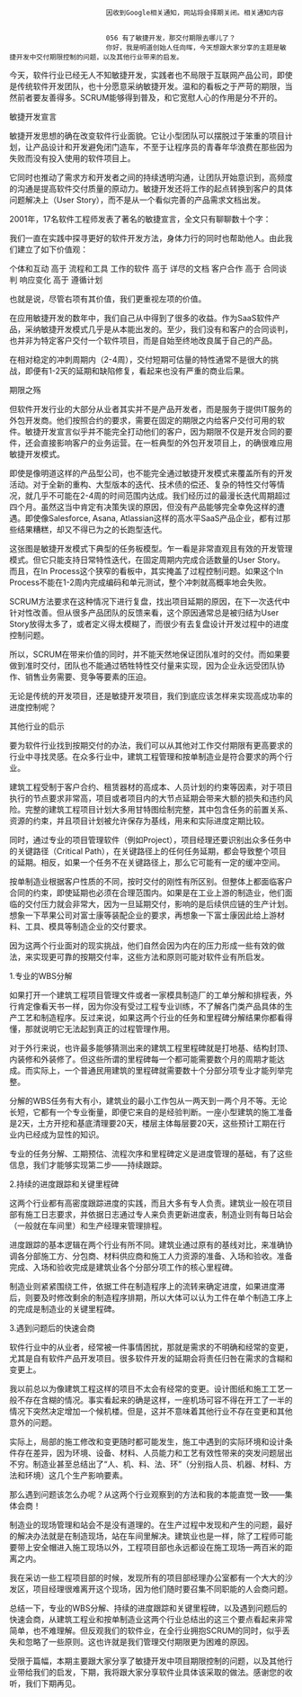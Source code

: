 
                            
                            因收到Google相关通知，网站将会择期关闭。相关通知内容
                            
                            
                            056 有了敏捷开发，那交付期限去哪儿了？
                            你好，我是明道创始人任向晖，今天想跟大家分享的主题是敏捷开发中交付期限控制的问题，以及其他行业带来的启发。

今天，软件行业已经无人不知敏捷开发，实践者也不局限于互联网产品公司，即使是传统软件开发团队，也十分愿意采纳敏捷开发。温和的看板之于严苛的期限，当然前者要友善得多。SCRUM能够得到普及，和它宽慰人心的作用是分不开的。

敏捷开发宣言

敏捷开发思想的确在改变软件行业面貌。它让小型团队可以摆脱过于笨重的项目计划，让产品设计和开发避免闭门造车，不至于让程序员的青春年华浪费在那些因为失败而没有投入使用的软件项目上。

它同时也推动了需求方和开发者之间的持续透明沟通，让团队开始意识到，高频度的沟通是提高软件交付质量的原动力。敏捷开发还将工作的起点转换到客户的具体问题解决上（User Story），而不是从一个看似完善的产品需求文档出发。

2001年，17名软件工程师发表了著名的敏捷宣言，全文只有聊聊数十个字：


我们一直在实践中探寻更好的软件开发方法，身体力行的同时也帮助他人。由此我们建立了如下价值观：

个体和互动 高于 流程和工具
工作的软件 高于 详尽的文档
客户合作 高于 合同谈判
响应变化 高于 遵循计划

也就是说，尽管右项有其价值，我们更重视左项的价值。


在应用敏捷开发的数年中，我们自己从中得到了很多的收益。作为SaaS软件产品，采纳敏捷开发模式几乎是从本能出发的。至少，我们没有和客户的合同谈判，也并非为特定客户交付一个软件项目，而是自始至终地改良属于自己的产品。

在相对稳定的冲刺周期内（2-4周），交付短期可估量的特性通常不是很大的挑战，即便有1-2天的延期和缺陷修复，看起来也没有严重的商业后果。

期限之殇

但软件开发行业的大部分从业者其实并不是产品开发者，而是服务于提供IT服务的外包开发商。他们按照合约的要求，需要在固定的期限之内给客户交付可用的软件。敏捷开发宣言似乎并不能完全打动他们的客户，因为期限不仅是开发合同的要件，还会直接影响客户的业务运营。在一桩典型的外包开发项目上，的确很难应用敏捷开发模式。

即使是像明道这样的产品型公司，也不能完全通过敏捷开发模式来覆盖所有的开发活动。对于全新的重构、大型版本的迭代、技术债的偿还、复杂的特性交付等情况，就几乎不可能在2-4周的时间范围内达成。我们经历过的最漫长迭代周期超过四个月。虽然这当中肯定有决策失误的原因，但没有产品能够完全幸免这样的遭遇。即使像Salesforce, Asana, Atlassian这样的高水平SaaS产品企业，都有过那些结果糟糕，却又不得已为之的长跑型迭代。



这张图是敏捷开发模式下典型的任务板模型。乍一看是非常直观且有效的开发管理模式。但它只能支持日常特性迭代，在固定周期内完成合适数量的User Story。而且，在In Process这个狭窄的看板中，其实掩盖了过程控制问题。如果这个In Process不能在1-2周内完成编码和单元测试，整个冲刺就高概率地会失败。

SCRUM方法要求在这种情况下进行复盘，找出项目延期的原因，在下一次迭代中针对性改善。但从很多产品团队的反馈来看，这个原因通常总是被归结为User Story放得太多了，或者定义得太模糊了，而很少有去复盘设计开发过程中的进度控制问题。

所以，SCRUM在带来价值的同时，并不能天然地保证团队准时的交付。而如果要做到准时交付，团队也不能通过牺牲特性交付量来实现，因为企业永远受团队协作、销售业务需要、竞争等要素的压迫。

无论是传统的开发项目，还是敏捷开发项目，我们到底应该怎样来实现高成功率的进度控制呢？

其他行业的启示

要为软件行业找到按期交付的办法，我们可以从其他对工作交付期限有更高要求的行业中寻找灵感。在众多行业中，建筑工程管理和按单制造业是符合要求的两个行业。

建筑工程受制于客户合约、租赁器材的高成本、人员计划的约束等因素，对于项目执行的节点要求非常高，项目或者项目内的大节点延期会带来大额的损失和违约风险。完整的建筑工程项目计划大多用甘特图绘制完整，其中包含任务的前置关系、资源的约束，并且项目计划被允许保存为基线，用来和实际进度定期比较。

同时，通过专业的项目管理软件（例如Project），项目经理还要识别出众多任务中的关键路径（Critical Path），在关键路径上的任何任务延期，都会导致整个项目的延期。相反，如果一个任务不在关键路径上，那么它可能有一定的缓冲空间。

按单制造业根据客户性质的不同，按时交付的刚性有所区别。但整体上都面临客户合同的约束，即使延期也必须在合理范围内。如果是在工业上游的制造业，他们面临的交付压力就会非常大，因为一旦延期交付，影响的是后续供应链的生产计划。想象一下苹果公司对富士康等装配企业的要求，再想象一下富士康因此给上游材料、工具、模具等制造企业的交付要求。

因为这两个行业面对的现实挑战，他们自然会因为内在的压力形成一些有效的做法，来实现更可靠的按期交付率，这些方法和原则可能对软件业有所启发。

1.专业的WBS分解

如果打开一个建筑工程项目管理文件或者一家模具制造厂的工单分解和排程表，外行肯定像看天书一样，因为你没有受过工程专业训练，不了解各门类产品具体的生产工艺和制造程序。反过来说，如果这两个行业的任务和里程碑分解结果你都看得懂，那就说明它无法起到真正的过程管理作用。

对于外行来说，也许最多能够猜测出来的建筑工程里程碑就是打地基、结构封顶、内装修和外装修了。但这些所谓的里程碑每一个都可能需要数个月的周期才能达成。而实际上，一个普通民用建筑的里程碑就需要数十个分部分项专业才能列举完整。

分解的WBS任务有大有小，建筑业的最小工作包从一两天到一两个月不等。无论长短，它都有一个专业衡量，即便它来自的是经验判断。一座小型建筑的施工准备是2天，土方开挖和基底清理要20天，楼层主体每层要20天，这些预计工期在行业内已经成为显性的知识。

专业的任务分解、工期预估、流程次序和里程碑定义是进度管理的基础，有了这些信息，我们才能够实现第二步——持续跟踪。

2.持续的进度跟踪和关键里程碑

这两个行业都有高密度跟踪进度的实践，而且大多有专人负责。建筑业一般在项目部有施工日志要求，并依据日志通过专人来负责更新进度表，制造业则有每日站会（一般就在车间里）和生产经理来管理排程。

进度跟踪的基本逻辑在两个行业有所不同。建筑业通过原有的基线对比，来准确协调各分部施工方、分包商、材料供应商和施工人力资源的准备、入场和验收。准备完成、入场和验收完成是建筑业各个分部分项工作的核心里程碑。

制造业则紧紧围绕工件，依据工件在制造程序上的流转来确定进度，如果进度滞后，则要及时修改剩余的制造程序排期，所以大体可以认为工件在单个制造工序上的完成是制造业的关键里程碑。

3.遇到问题后的快速会商

软件行业中的从业者，经常被一件事情困扰，那就是需求的不明确和经常的变更，尤其是自有软件产品开发项目。很多软件开发的延期会将责任归咎在需求的含糊和变更上。

我以前总以为像建筑工程这样的项目不太会有经常的变更。设计图纸和施工工艺一般不存在含糊的情况。事实看起来的确是这样，一座机场可容不得在开工了一半的情况下突然决定增加一个候机楼。但是，这并不意味着其他行业不存在变更和其他意外的问题。

实际上，局部的施工修改和变更随时都可能发生，施工中遇到的实际环境和设计条件存在差异，因为环境、设备、材料、人员能力和工艺有效性带来的突发问题层出不穷。制造业甚至总结出了“人、机、料、法、环”（分别指人员、机器、材料、方法和环境）这几个生产影响要素。

那么遇到问题该怎么办呢？从这两个行业观察到的方法和我的本能直觉一致——集体会商！

制造业的现场管理和站会不是没有道理的。在生产过程中发现和产生的问题，最好的解决办法就是在制造现场，站在车间里解决。建筑业也是一样，除了工程师可能要带上安全帽进入施工现场以外，工程项目部也永远都设在施工现场一两百米的距离之内。

我在采访一些工程项目部的时候，发现所有的项目部经理办公室都有一个大大的沙发区，项目经理很难离开这个现场，因为他们随时要召集不同职能的人会商问题。

总结一下，专业的WBS分解、持续的进度跟踪和关键里程碑，以及遇到问题后的快速会商，从建筑工程业和按单制造业这两个行业总结出的这三个要点看起来非常简单，也不难理解。但反观我们的软件业，在全行业拥抱SCRUM的同时，似乎丢失和忽略了一些原则。这也许就是我们管理交付期限更为困难的原因。

受限于篇幅，本期主要跟大家分享了敏捷开发中项目期限控制的问题，以及其他行业带给我们的启发，下期，我将跟大家分享软件业具体该采取的做法。感谢您的收听，我们下期再见。

                        
                        
                            